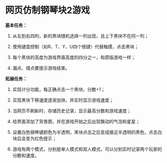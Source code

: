 # 网页仿制钢琴块2游戏



**基本任务：**

1. 从左到右四列，新的黑块随机选择一列出现，且上下黑块不在同一列；

2. 使用键盘控制（如R、T、Y、U四个按键）代替触摸，点击黑块；

3. 每个黑块的高度为游戏界面高度的四分之一，和原版游戏一样；

4. 漏点、错点要提示游戏结束。

   

**拓展任务：**

1. 实现计分功能，每正确点击一个黑块，分数+1；

2. 实现黑块下移速度逐渐加快，并实时显示游戏速度；

3. 当网页不刷新时，存储历史记录，显示最高分数和游戏速度；
4. 给界面添加了背景图，并在游戏开始之后出现飘动的气泡和星星；
5. 设置白色钢琴键颜色为半透明，黑块点击之后变成接近半透明的黑色，点击白块后会变为红色提示；

6. 游戏有两个模式，分别是单人模式和双人模式，可以分别实时记录两个玩家的分数和速度。



 